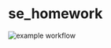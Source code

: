 # se_homework
![example workflow](https://github.com/ChenZhongPu/swufese/actions/workflows/demo.yml/badge.svg)
